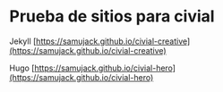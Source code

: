 # Prueba de sitios para civial

Jekyll
[https://samujack.github.io/civial-creative](https://samujack.github.io/civial-creative)

Hugo
[https://samujack.github.io/civial-hero](https://samujack.github.io/civial-hero)
